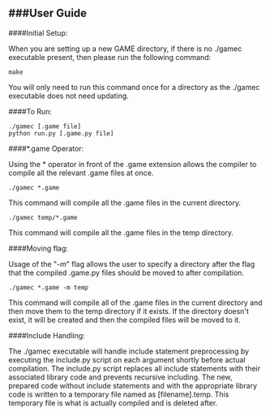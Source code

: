 ###User Guide
---

####Initial Setup:

When you are setting up a new GAME directory, if there is no ./gamec executable present, then please run the following command:

    make

You will only need to run this command once for a directory as the ./gamec executable does not need updating.

####To Run:

    ./gamec [.game file]
    python run.py [.game.py file]

####\*.game Operator:

Using the * operator in front of the .game extension allows the compiler to compile all the relevant .game files at once.

    ./gamec *.game

This command will compile all the .game files in the current directory.

    ./gamec temp/*.game

This command will compile all the .game files in the temp directory.

####Moving flag:

Usage of the "_-m_" flag allows the user to specify a directory after the flag that the compiled .game.py files should be moved to after compilation.

    ./gamec *.game -m temp

This command will compile all of the .game files in the current directory and then move them to the temp directory if it exists. If the directory doesn't exist, it will be created and then the compiled files will be moved to it.

####Include Handling:

The ./gamec executable will handle include statement preprocessing by executing the include.py script on each argument shortly before actual compilation. The include.py script replaces all include statements with their associated library code and prevents recursive including. The new, prepared code without include statements and with the appropriate library code is written to a temporary file named as [filename].temp. This temporary file is what is actually
compiled and is deleted after.
